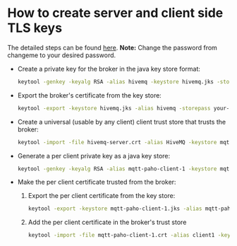 # How to create server and client side TLS keys

The detailed steps can be found [here](https://www.hivemq.com/docs/4.2/hivemq/howtos.html).
**Note:** Change the password from changeme to your desired password.

- Create a private key for the broker in the java key store format:
    ```bash
    keytool -genkey -keyalg RSA -alias hivemq -keystore hivemq.jks -storepass changeme -validity 360 -keysize 2048
    ```

- Export the broker's certificate from the key store:
    ```bash
    keytool -export -keystore hivemq.jks -alias hivemq -storepass your-keystore-password -file hivemq-server.crt
    ```

- Create a universal (usable by any client) client trust store that trusts the broker:
    ```bash
    keytool -import -file hivemq-server.crt -alias HiveMQ -keystore mqtt-client-trust-store.jks -storepass changeme
    ```

- Generate a per client private key as a java key store:
    ```bash
    keytool -genkey -keyalg RSA -alias mqtt-paho-client-1 -keystore mqtt-paho-client-1.jks -storepass changeme -validity 360 -keysize 4096
    ```

- Make the per client certificate trusted from the broker:
    1. Export the per client certificate from the key store:
        ```bash
        keytool -export -keystore mqtt-paho-client-1.jks -alias mqtt-paho-client-1 -storepass your-client-keystore-password -file mqtt-paho-client-1.crt
        ```
   2. Add the per client certificate in the broker's trust store
        ```bash
        keytool -import -file mqtt-paho-client-1.crt -alias client1 -keystore hivemq-trust-store.jks -storepass changeme
        ```
